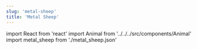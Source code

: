 ```yaml
---
slug: 'metal-sheep'
title: 'Metal Sheep'
---
```

    
import React from 'react'
import Animal from '../../../src/components/Animal'
import metal_sheep from './metal_sheep.json'
    
<Animal data={metal_sheep} />
